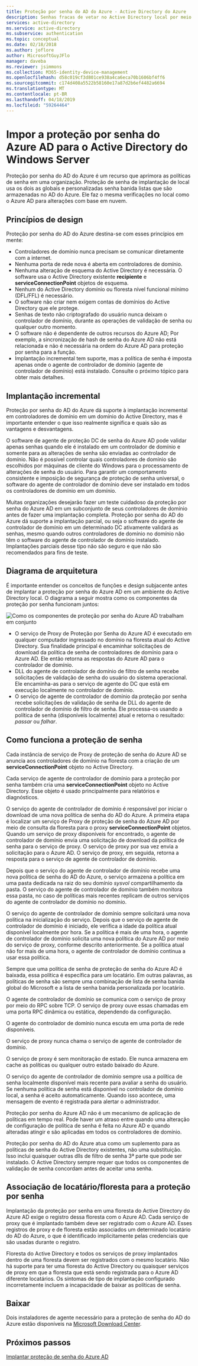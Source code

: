 ```yaml
---
title: Proteção por senha do AD do Azure - Active Directory do Azure
description: Senhas fracas de vetar no Active Directory local por meio da proteção de senha do AD do Azure
services: active-directory
ms.service: active-directory
ms.subservice: authentication
ms.topic: conceptual
ms.date: 02/18/2018
ms.author: joflore
author: MicrosoftGuyJFlo
manager: daveba
ms.reviewer: jsimmons
ms.collection: M365-identity-device-management
ms.openlocfilehash: d58c019cf3d801ce938a4ca6eca70b1606bf4ff6
ms.sourcegitcommit: c174d408a5522b58160e17a87d2b6ef4482a6694
ms.translationtype: MT
ms.contentlocale: pt-BR
ms.lasthandoff: 04/18/2019
ms.locfileid: "59264464"
---
```

# <a name="enforce-azure-ad-password-protection-for-windows-server-active-directory"></a>Impor a proteção por senha do Azure AD para o Active Directory do Windows Server

Proteção por senha do AD do Azure é um recurso que aprimora as políticas de senha em uma organização. Proteção de senha de implantação de local usa os dois as globais e personalizadas senha banida listas que são armazenadas no AD do Azure. Ele faz o mesma verificações no local como o Azure AD para alterações com base em nuvem.

## <a name="design-principles"></a>Princípios de design

Proteção por senha do AD do Azure destina-se com esses princípios em mente:

* Controladores de domínio nunca precisam se comunicar diretamente com a internet.
* Nenhuma porta de rede nova é aberta em controladores de domínio.
* Nenhuma alteração de esquema do Active Directory é necessária. O software usa o Active Directory existente **recipiente** e **serviceConnectionPoint** objetos de esquema.
* Nenhum do Active Directory domínio ou floresta nível funcional mínimo (DFL/FFL) é necessário.
* O software não criar nem exigem contas de domínios do Active Directory que ele protege.
* Senhas de texto não criptografado do usuário nunca deixam o controlador de domínio, durante as operações de validação de senha ou qualquer outro momento.
* O software não é dependente de outros recursos do Azure AD; Por exemplo, a sincronização de hash de senha do Azure AD não está relacionada e não é necessária na ordem do Azure AD para proteção por senha para a função.
* Implantação incremental tem suporte, mas a política de senha é imposta apenas onde o agente de controlador de domínio (agente de controlador de domínio) está instalado. Consulte o próximo tópico para obter mais detalhes.

## <a name="incremental-deployment"></a>Implantação incremental

Proteção por senha do AD do Azure dá suporte à implantação incremental em controladores de domínio em um domínio do Active Directory, mas é importante entender o que isso realmente significa e quais são as vantagens e desvantagens.

O software de agente de proteção DC de senha do Azure AD pode validar apenas senhas quando ele é instalado em um controlador de domínio e somente para as alterações de senha são enviadas ao controlador de domínio. Não é possível controlar quais controladores de domínio são escolhidos por máquinas de cliente do Windows para o processamento de alterações de senha do usuário. Para garantir um comportamento consistente e imposição de segurança de proteção de senha universal, o software do agente de controlador de domínio deve ser instalado em todos os controladores de domínio em um domínio.

Muitas organizações desejarão fazer um teste cuidadoso da proteção por senha do Azure AD em um subconjunto de seus controladores de domínio antes de fazer uma implantação completa. Proteção por senha do AD do Azure dá suporte a implantação parcial, ou seja o software do agente de controlador de domínio em um determinado DC ativamente validará as senhas, mesmo quando outros controladores de domínio no domínio não têm o software do agente de controlador de domínio instalado. Implantações parciais desse tipo não são seguro e que não são recomendados para fins de teste.

## <a name="architectural-diagram"></a>Diagrama de arquitetura

É importante entender os conceitos de funções e design subjacente antes de implantar a proteção por senha do Azure AD em um ambiente do Active Directory local. O diagrama a seguir mostra como os componentes da proteção por senha funcionam juntos:

![Como os componentes de proteção por senha do Azure AD trabalham em conjunto](./media/concept-password-ban-bad-on-premises/azure-ad-password-protection.png)

* O serviço de Proxy de Proteção por Senha do Azure AD é executado em qualquer computador ingressado no domínio na floresta atual do Active Directory. Sua finalidade principal é encaminhar solicitações de download da política de senha de controladores de domínio para o Azure AD. Ele então retorna as respostas do Azure AD para o controlador de domínio.
* DLL do agente de controlador de domínio de filtro de senha recebe solicitações de validação de senha do usuário do sistema operacional. Ele encaminha-as para o serviço de agente do DC que está em execução localmente no controlador de domínio.
* O serviço de agente de controlador de domínio da proteção por senha recebe solicitações de validação de senha de DLL do agente de controlador de domínio de filtro de senha. Ele processa-os usando a política de senha (disponíveis localmente) atual e retorna o resultado: *passar* ou *falhar*.

## <a name="how-password-protection-works"></a>Como funciona a proteção de senha

Cada instância de serviço de Proxy de proteção de senha do Azure AD se anuncia aos controladores de domínio na floresta com a criação de um **serviceConnectionPoint** objeto no Active Directory.

Cada serviço de agente de controlador de domínio para a proteção por senha também cria uma **serviceConnectionPoint** objeto no Active Directory. Esse objeto é usado principalmente para relatórios e diagnósticos.

O serviço do agente de controlador de domínio é responsável por iniciar o download de uma nova política de senha do AD do Azure. A primeira etapa é localizar um serviço de Proxy de proteção de senha do Azure AD por meio de consulta da floresta para o proxy **serviceConnectionPoint** objetos. Quando um serviço de proxy disponíveis for encontrado, o agente de controlador de domínio envia uma solicitação de download da política de senha para o serviço de proxy. O serviço de proxy por sua vez envia a solicitação para o Azure AD. O serviço de proxy, em seguida, retorna a resposta para o serviço de agente de controlador de domínio.

Depois que o serviço do agente de controlador de domínio recebe uma nova política de senha do AD do Azure, o serviço armazena a política em uma pasta dedicada na raiz do seu domínio *sysvol* compartilhamento da pasta. O serviço do agente de controlador de domínio também monitora essa pasta, no caso de políticas mais recentes replicam de outros serviços do agente de controlador de domínio no domínio.

O serviço do agente de controlador de domínio sempre solicitará uma nova política na inicialização do serviço. Depois que o serviço de agente de controlador de domínio é iniciado, ele verifica a idade da política atual disponível localmente por hora. Se a política é mais de uma hora, o agente de controlador de domínio solicita uma nova política do Azure AD por meio do serviço de proxy, conforme descrito anteriormente. Se a política atual não for mais de uma hora, o agente de controlador de domínio continua a usar essa política.

Sempre que uma política de senha de proteção de senha do Azure AD é baixada, essa política é específica para um locatário. Em outras palavras, as políticas de senha são sempre uma combinação de lista de senha banida global do Microsoft e a lista de senha banida personalizada por locatário.

O agente de controlador de domínio se comunica com o serviço de proxy por meio do RPC sobre TCP. O serviço de proxy ouve essas chamadas em uma porta RPC dinâmica ou estática, dependendo da configuração.

O agente do controlador de domínio nunca escuta em uma porta de rede disponíveis.

O serviço de proxy nunca chama o serviço de agente de controlador de domínio.

O serviço de proxy é sem monitoração de estado. Ele nunca armazena em cache as políticas ou qualquer outro estado baixado do Azure.

O serviço do agente de controlador de domínio sempre usa a política de senha localmente disponível mais recente para avaliar a senha do usuário. Se nenhuma política de senha está disponível no controlador de domínio local, a senha é aceito automaticamente. Quando isso acontece, uma mensagem de evento é registrada para alertar o administrador.

Proteção por senha do Azure AD não é um mecanismo de aplicação de políticas em tempo real. Pode haver um atraso entre quando uma alteração de configuração de política de senha é feita no Azure AD e quando alteradas atingir e são aplicadas em todos os controladores de domínio.

Proteção por senha do AD do Azure atua como um suplemento para as políticas de senha do Active Directory existentes, não uma substituição. Isso inclui quaisquer outras dlls de filtro de senha 3ª parte que pode ser instalado. O Active Directory sempre requer que todos os componentes de validação de senha concordam antes de aceitar uma senha.

## <a name="foresttenant-binding-for-password-protection"></a>Associação de locatário/floresta para a proteção por senha

Implantação da proteção por senha em uma floresta do Active Directory do Azure AD exige o registro dessa floresta com o Azure AD. Cada serviço de proxy que é implantado também deve ser registrado com o Azure AD. Esses registros de proxy e de floresta estão associados um determinado locatário do AD do Azure, o que é identificado implicitamente pelas credenciais que são usadas durante o registro.

Floresta do Active Directory e todos os serviços de proxy implantados dentro de uma floresta devem ser registrados com o mesmo locatário. Não há suporte para ter uma floresta do Active Directory ou quaisquer serviços de proxy em que a floresta que está sendo registrada para o Azure AD diferente locatários. Os sintomas de tipo de implantação configurado incorretamente incluem a incapacidade de baixar as políticas de senha.

## <a name="download"></a>Baixar

Dois instaladores de agente necessário para a proteção de senha do AD do Azure estão disponíveis na [Microsoft Download Center](https://www.microsoft.com/download/details.aspx?id=57071).

## <a name="next-steps"></a>Próximos passos
[Implantar proteção de senha do Azure AD](howto-password-ban-bad-on-premises-deploy.md)
